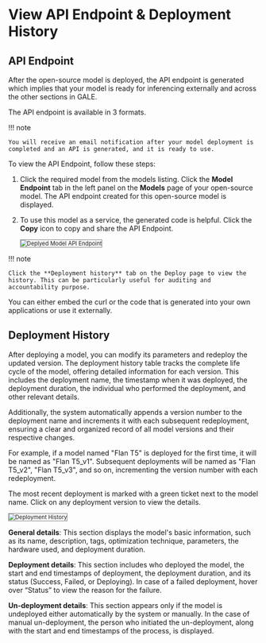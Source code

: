 # View API Endpoint & Deployment History


## API Endpoint
After the open-source model is deployed, the API endpoint is generated which implies that your model is ready for inferencing externally and across the other sections in GALE. 

The API endpoint is available in 3 formats.

!!! note

    You will receive an email notification after your model deployment is completed and an API is generated, and it is ready to use.

To view the API Endpoint, follow these steps:


1. Click the required model from the models listing. Click the **Model Endpoint** tab in the left panel on the **Models** page of your open-source model. The API endpoint created for this open-source model is displayed.

1. To use this model as a service, the generated code is helpful. Click the **Copy** icon to copy and share the API Endpoint.

    <img src="../images/view-generated-api-endpoint.png" alt="Deplyed Model API Endpoint" title="Deplyed Model API Endpoint" style="border: 1px solid gray; zoom:80%;">

!!! note

    Click the **Deployment history** tab on the Deploy page to view the history. This can be particularly useful for auditing and accountability purpose.


You can either embed the curl or the code that is generated into your own applications or use it externally. 


## Deployment History


After deploying a model, you can modify its parameters and redeploy the updated version. The deployment history table tracks the complete life cycle of the model, offering detailed information for each version. This includes the deployment name, the timestamp when it was deployed, the deployment duration, the individual who performed the deployment, and other relevant details. 

Additionally, the system automatically appends a version number to the deployment name and increments it with each subsequent redeployment, ensuring a clear and organized record of all model versions and their respective changes.

For example, if a model named "Flan T5" is deployed for the first time, it will be named as "Flan T5_v1". Subsequent deployments will be named as "Flan T5_v2", "Flan T5_v3", and so on, incrementing the version number with each redeployment.

The most recent deployment is marked with a green ticket next to the model name. Click on any deployment version to view the details.

 <img src="../images/deployment-history.png" alt="Deployment History" title="Deployment History" style="border: 1px solid gray; zoom:80%;">

**General details**: This section displays the model's basic information, such as its name, description, tags, optimization technique, parameters, the hardware used, and deployment duration.

**Deployment details**: This section includes who deployed the model, the start and end timestamps of deployment, the deployment duration, and its status (Success, Failed, or Deploying). In case of a failed deployment, hover over “Status” to view the reason for the failure.

**Un-deployment details**: This section appears only if the model is undeployed either automatically by the system or manually. In the case of manual un-deployment, the person who initiated the un-deployment, along with the start and end timestamps of the process, is displayed.







